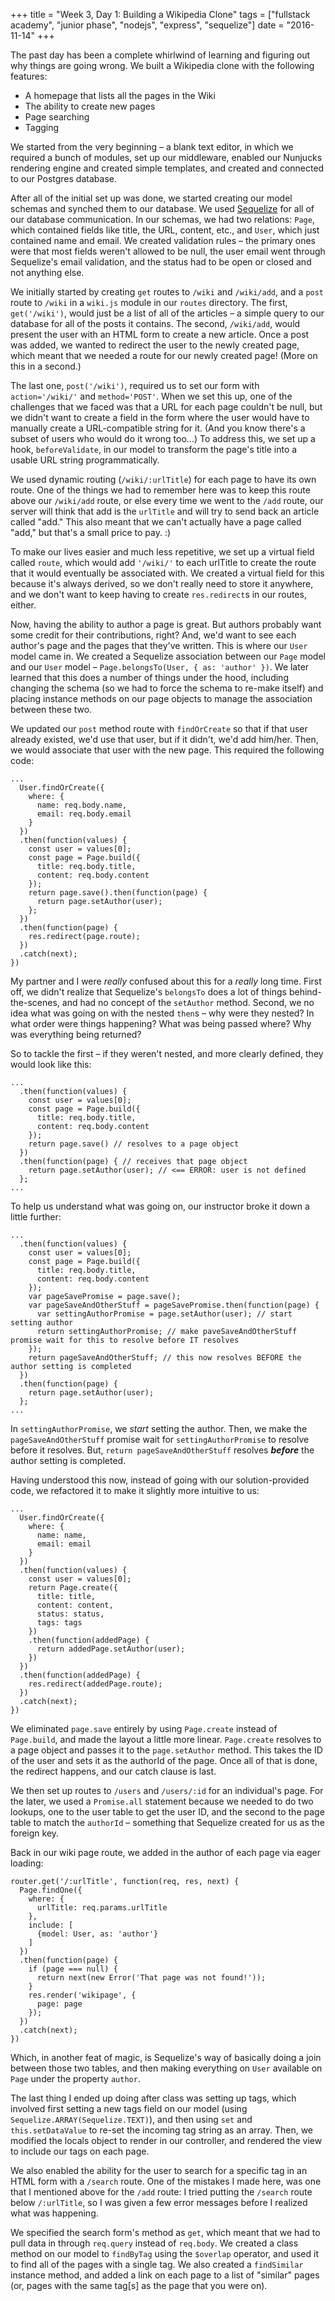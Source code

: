 +++
title = "Week 3, Day 1: Building a Wikipedia Clone"
tags = ["fullstack academy", "junior phase", "nodejs", "express", "sequelize"]
date = "2016-11-14"
+++

The past day has been a complete whirlwind of learning and figuring out why things are going wrong. We built a Wikipedia clone with the following features:

* A homepage that lists all the pages in the Wiki
* The ability to create new pages
* Page searching
* Tagging

We started from the very beginning – a blank text editor, in which we required a bunch of modules, set up our middleware, enabled our Nunjucks rendering engine and created simple templates, and created and connected to our Postgres database.

After all of the initial set up was done, we started creating our model schemas and synched them to our database. We used  [Sequelize](http://docs.sequelizejs.com/en/v3) for all of our database communication. In our schemas, we had two relations: `Page`, which contained fields like title, the URL, content, etc., and `User`, which just contained name and email. We created validation rules – the primary ones were that most fields weren't allowed to be null, the user email went through Sequelize's email validation, and the status had to be open or closed and not anything else.

We initially started by creating `get` routes to `/wiki` and `/wiki/add`, and a `post` route to `/wiki` in a `wiki.js` module in our `routes` directory. The first, `get('/wiki')`, would just be a list of all of the articles – a simple query to our database for all of the posts it contains. The second, `/wiki/add`, would present the user with an HTML form to create a new article. Once a post was added, we wanted to redirect the user to the newly created page, which meant that we needed a route for our newly created page! (More on this in a second.)

The last one, `post('/wiki')`, required us to set our form with `action='/wiki/'` and `method='POST'`. When we set this up, one of the challenges that we faced was that a URL for each page couldn't be null, but we didn't want to create a field in the form where the user would have to manually create a URL-compatible string for it. (And you know there's a subset of users who would do it wrong too...) To address this, we set up a hook, `beforeValidate`, in our model to transform the page's title into a usable URL string programmatically.

We used dynamic routing (`/wiki/:urlTitle`) for each page to have its own route. One of the things we had to remember here was to keep this route above our `/wiki/add` route, or else every time we went to the `/add` route, our server will think that add is the `urlTitle` and will try to send back an article called "add." This also meant that we can't actually have a page called "add," but that's a small price to pay. :)

To make our lives easier and much less repetitive, we set up a virtual field called `route`, which would add `'/wiki/'` to each urlTitle to create the route that it would eventually be associated with. We created a virtual field for this because it's always derived, so we don't really need to store it anywhere, and we don't want to keep having to create `res.redirect`s in our routes, either.

Now, having the ability to author a page is great. But authors probably want some credit for their contributions, right? And, we'd want to see each author's page and the pages that they've written. This is where our `User` model came in. We created a Sequelize association between our `Page` model and our `User` model – `Page.belongsTo(User, { as: 'author' })`. We later learned that this does a number of things under the hood, including changing the schema (so we had to force the schema to re-make itself) and placing instance methods on our page objects to manage the association between these two.

We updated our `post` method route with `findOrCreate` so that if that user already existed, we'd use that user, but if it didn't, we'd add him/her. Then, we would associate that user with the new page. This required the following code:

```
...
  User.findOrCreate({
    where: {
      name: req.body.name,
      email: req.body.email
    }
  })
  .then(function(values) {
    const user = values[0];
    const page = Page.build({
      title: req.body.title,
      content: req.body.content
    });
    return page.save().then(function(page) {
      return page.setAuthor(user);
    };
  })
  .then(function(page) {
    res.redirect(page.route);
  })
  .catch(next);
})
```

My partner and I were *really* confused about this for a *really* long time. First off, we didn't realize that Sequelize's `belongsTo` does a lot of things behind-the-scenes, and had no concept of the `setAuthor` method. Second, we no idea what was going on with the nested `then`s – why were they nested? In what order were things happening? What was being passed where? Why was everything being returned?

So to tackle the first – if they weren't nested, and more clearly defined, they would look like this:

```
...
  .then(function(values) {
    const user = values[0];
    const page = Page.build({
      title: req.body.title,
      content: req.body.content
    });
    return page.save() // resolves to a page object
  })
  .then(function(page) { // receives that page object
    return page.setAuthor(user); // <== ERROR: user is not defined
  };
...
```

To help us understand what was going on, our instructor broke it down a little further:

```
...
  .then(function(values) {
    const user = values[0];
    const page = Page.build({
      title: req.body.title,
      content: req.body.content
    });
    var pageSavePromise = page.save();
    var pageSaveAndOtherStuff = pageSavePromise.then(function(page) {
      var settingAuthorPromise = page.setAuthor(user); // start setting author
      return settingAuthorPromise; // make paveSaveAndOtherStuff promise wait for this to resolve before IT resolves
    });
    return pageSaveAndOtherStuff; // this now resolves BEFORE the author setting is completed
  })
  .then(function(page) {
    return page.setAuthor(user);
  };
...
```

In `settingAuthorPromise`, we *start* setting the author. Then, we make the `pageSaveAndOtherStuff` promise wait for `settingAuthorPromise` to resolve before it resolves. But, `return pageSaveAndOtherStuff` resolves __*before*__ the author setting is completed.

Having understood this now, instead of going with our solution-provided code, we refactored it to make it slightly more intuitive to us:

```
...
  User.findOrCreate({
    where: {
      name: name,
      email: email
    }
  })
  .then(function(values) {
    const user = values[0];
    return Page.create({
      title: title,
      content: content,
      status: status,
      tags: tags
    })
    .then(function(addedPage) {
      return addedPage.setAuthor(user);
    })
  })
  .then(function(addedPage) {
    res.redirect(addedPage.route);
  })
  .catch(next);
})
```

We eliminated `page.save` entirely by using `Page.create` instead of `Page.build`, and made the layout a little more linear. `Page.create` resolves to a page object and passes it to the `page.setAuthor` method. This takes the ID of the user and sets it as the authorId of the page. Once all of that is done, the redirect happens, and our catch clause is last.

We then set up routes to `/users` and `/users/:id` for an individual's page. For the later, we used a `Promise.all` statement because we needed to do two lookups, one to the user table to get the user ID, and the second to the page table to match the `authorId` – something that Sequelize created for us as the foreign key.

Back in our wiki page route, we added in the author of each page via eager loading:

```
router.get('/:urlTitle', function(req, res, next) {
  Page.findOne({
    where: {
      urlTitle: req.params.urlTitle
    },
    include: [
      {model: User, as: 'author'}
    ]
  })
  .then(function(page) {
    if (page === null) {
      return next(new Error('That page was not found!'));
    }
    res.render('wikipage', {
      page: page
    });
  })
  .catch(next);
})
```

Which, in another feat of magic, is Sequelize's way of basically doing a join between those two tables, and then making everything on `User` available on `Page` under the property `author`.

The last thing I ended up doing after class was setting up tags, which involved first setting a new tags field on our model (using `Sequelize.ARRAY(Sequelize.TEXT)`), and then using `set` and `this.setDataValue` to re-set the incoming tag string as an array. Then, we modified the locals object to render in our controller, and rendered the view to include our tags on each page.

We also enabled the ability for the user to search for a specific tag in an HTML form with a `/search` route. One of the mistakes I made here, was one that I mentioned above for the `/add` route: I tried putting the `/search` route below `/:urlTitle`, so I was given a few error messages before I realized what was happening.

We specified the search form's method as `get`, which meant that we had to pull data in through `req.query` instead of `req.body`. We created a class method on our model to `findByTag` using the `$overlap` operator, and used it to find all of the pages with a single tag. We also created a `findSimilar` instance method, and added a link on each page to a list of "similar" pages (or, pages with the same tag[s] as the page that you were on).

